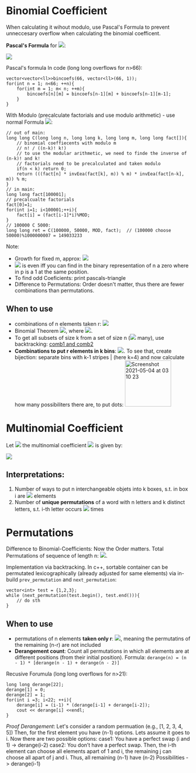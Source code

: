 # Binomial Coefficient

When calculating it wihout modulo, use Pascal's Formula to prevent unneccesary overflow when calculating the binomial coefficent.

**Pascal's Formula** for <img src="https://render.githubusercontent.com/render/math?math=\binom{n}{m}">:

<img src="https://render.githubusercontent.com/render/math?math=\binom{n}{m}=\begin{cases}1,  \:\:\:\:\:\:\:\:\:\:\:\:\:\:\:\:\:\:\:\:\:\:\:\:\:\:\:\:\:\:\:\: \text{if } m=0\\1 , \:\:\:\:\:\:\:\:\:\:\:\:\:\:\:\:\:\:\:\:\:\:\:\:\:\:\:\:\:\:\:\: \text{if } n=m\\\binom{n-1}{m} %2B\binom{n-1}{m-1} , \:\: \text{else}\end{cases}">

Pascal's formula In code (long long overflows for n>66):
```
vector<vector<ll>>bincoefs(66, vector<ll>(66, 1));
for(int n = 1; n<66; ++n){
    for(int m = 1; m< n; ++m){
        bincoefs[n][m] = bincoefs[n-1][m] + bincoefs[n-1][m-1];
    }
}
```

With Modulo (precalculate factorials and use modulo arithmetic) - use normal Formula <img src="https://render.githubusercontent.com/render/math?math=\binom{n}{m} = \frac{n!}{(n-m)! \cdot m!}">:
```
// out of main:
long long C(long long n, long long k, long long m, long long fact[]){
    // binomial coeffiecents with modulo m
    // n! / ((n-k)! k!) 
    // to use the modular arithmetic, we need to finde the inverse of (n-k)! and k! 
    // factorials need to be precalculated and taken modulo
    if(n < k) return 0;
    return (((fact[n] * invEea(fact[k], m)) % m) * invEea(fact[n-k], m)) % m;
}
// in main:
long long fact[100001];
// precalcualte factorials
fact[0]=1;
for(int i=1; i<100001;++i){
    fact[i] = (fact[i-1]*i)%MOD;
}
// 100000 C 5000:
long long ret = C(100000, 50000, MOD, fact);  // (100000 choose 50000)%1000000007 = 149033233
```
Note: 
* Growth for fixed m, approx: <img src="https://render.githubusercontent.com/render/math?math=O(n^m)">
* <img src="https://render.githubusercontent.com/render/math?math=\binom{n}{p}"> is even iff you can find in the binary representation of n a zero where in p is a 1 at the same position.
* To find odd Coeficients: print pascals-triangle
* Difference to Permutations: Order doesn't matter, thus there are fewer combinations than permutations.


## When to use
* combinations of n elements taken r: <img src="https://render.githubusercontent.com/render/math?math=\binom{n}{r}">
* Binomial Theorem <img src="https://render.githubusercontent.com/render/math?math=(a %2B b)^k = x_0 a^k %2B x_1 a^{k-1}b^1 %2B \ldots %2B x_{k}b^k">, where <img src="https://render.githubusercontent.com/render/math?math=x_i = \binom{k}{i}">.
* To get all subsets of size k from a set of size n (<img src="https://render.githubusercontent.com/render/math?math=\binom{n}{k}"> many), use backtracking: 
[comb1 and comb2
](https://github.com/dirkneuhaeuser/algorithms/blob/master/templates/combinatorics.cpp)
* **Combinations to put r elements in k bins**: <img src="https://render.githubusercontent.com/render/math?math=\binom{r %2B k-1}{r}">. To see that, create bijection: separate bins with k-1 stripes | (here k=4) and now calculate how many possibiliters there are, to put dots: <img width="126" alt="Screenshot 2021-05-04 at 03 10 23" src="https://user-images.githubusercontent.com/44442845/126899072-42140c0b-4880-4b5b-bcdb-2934fd517969.png">

# Multinomial Coefficient


Let <img src="https://render.githubusercontent.com/render/math?math=n = b_1 %2B b_2 %2B \ldots %2B b_k"> the multinomial coefficient <img src="https://render.githubusercontent.com/render/math?math=\binom{n}{b_1, b_2, \ldots, b_k}"> is given by:

<img src="https://render.githubusercontent.com/render/math?math=\binom{n}{b_1, b_2, \ldots, b_k} = \binom{n}{b_1} \cdot \binom{n-b_1}{b_2} \cdot \binom{n-b_1-b_2}{b_3} \cdot \ldots \cdot \binom{b_k}{b_k} = \frac{n!}{b_1! \cdot b_2! \cdot \ldots \cdot b_k!} ">

## Interpretations:
1. Number of ways to put n interchangeable objets into k boxes, s.t. in box i are <img src="https://render.githubusercontent.com/render/math?math=b_i"> elements
2. Number of **unique permutations** of a word with n letters and k distinct letters, s.t. i-th letter occurs <img src="https://render.githubusercontent.com/render/math?math=b_i"> times

# Permutations
Difference to Binomial-Coefficients: Now the Order matters. Total Permutations of sequence of length n: <img src="https://render.githubusercontent.com/render/math?math=n!">. 


Implementation via backtracking. In c++, sortable container can be permutated lexicographically (already adjusted for same elements) via in-build
`prev_permutation` and `next_permutation`:
```
vector<int> test = {1,2,3};
while (next_permutation(test.begin(), test.end())){
    // do sth
}
```
## When to use
* permutations of n elements **taken only r**: <img src="https://render.githubusercontent.com/render/math?math=\frac{n!}{(n-r)!}">, meaning the permutatins of the remaining (n-r) are not included
* **Derangement count**: Count all permutations in which all elements are at different positions (from their initial position). Formula: `derange(n) = (n - 1) * [derange(n - 1) + derange(n - 2)]`

Recusive Forumula (long long overflows for n>21):
```
long long derange[22];
derange[1] = 0;
derange[2] = 1;
for(int i =3; i<22; ++i){
    derange[i] = (i-1) * (derange[i-1] + derange[i-2]);
    cout << derange[i] <<endl;
}
```
*Proof Derangement*: Let's consider a random permuation (e.g., [1, 2, 3, 4, 5])
Then, for the first element you have (n-1) options. Lets assume it goes to i. Now there are two possible options:
case1: You have a perfect swap (i and 1) -> derange(i-2)
case2: You don’t have a perfect swap. Then, the i-th element can choose all elements apart of 1 and i, the remaining j can choose all apart of j and i. Thus, all remaining (n-1) have (n-2) Possibilities -> derange(i-1)
